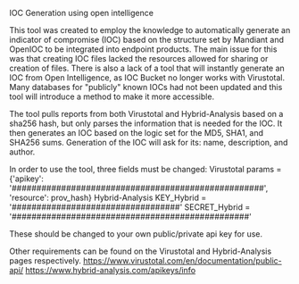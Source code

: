 IOC Generation using open intelligence

This tool was created to employ the knowledge to automatically generate an indicator of compromise (IOC) based on the structure set by Mandiant and OpenIOC to be integrated into endpoint products.
The main issue for this was that creating IOC files lacked the resources allowed for sharing or creation of files. There is also a lack of a tool that will instantly generate an IOC from Open Intelligence, as IOC Bucket no longer works with Virustotal.
Many databases for "publicly" known IOCs had not been updated and this tool will introduce a method to make it more accessible. 


The tool pulls reports from both Virustotal and Hybrid-Analysis based on a sha256 hash, but only parses the information that is needed for the IOC. It then generates an IOC based on the logic set for the MD5, SHA1, and SHA256 sums.
Generation of the IOC will ask for its: name, description, and author.

In order to use the tool, three fields must be changed: 
Virustotal
params = {'apikey': '###################################################', 'resource': prov_hash}
Hybrid-Analysis
KEY_Hybrid = '##################################'
SECRET_Hybrid = '################################################'

These should be changed to your own public/private api key for use.

Other requirements can be found on the Virustotal and Hybrid-Analysis pages respectively.
https://www.virustotal.com/en/documentation/public-api/
https://www.hybrid-analysis.com/apikeys/info